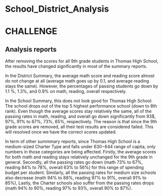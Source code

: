 # School_District_Analysis 

# CHALLENGE
## Analysis reports

After removing the scores for all 9th grade students in Thomas High School, the results have changed significantly in most of the summary reports.

In the District Summary, the average math score and reading score almost do not change at all (average math goes up by 0.1, and average reading stays the same). However, the percentages of passing students go down by 1.1 %, 1.3%, and 0.9% on math, reading, overall respectively.

In the School Summary, this does not look good for Thomas High School. The school drops out of the top 5 highest performance school (down to 8th rank). Even though the average scores stay relatively the same, all of the passing rates in math, reading, and overall go down significantly from 93$, 97%, 91% to 67%, 73%, 65%, respectively. The reason is that since the 9th grade scores are removed, all their test results are considered failed. This will resolved once we have the correct scores updated.

In term of other summmary reports, since Thomas High School is a medium-sized Charter Type and falls under $630-$644 range of capita, only numbers in those categories are being affected. Firstly, the average scores for both math and reading stays relatively unchanged for the 9th grade in general. Secondly, all the passing rates go down (math 73% to 67%, reading 84% to 78%, overall 63% to 56%) for this range of spending budget per student. Similarly, all the passing rates for medium size schools also decrease (math 94% to 88%, reading 97% to 91%, overall 91% to 85%), Lastly, the Charter schools also suffer from the passing rates drops (math 94% to 90%, reading 97% to 93%, overall 90% to 87%).
